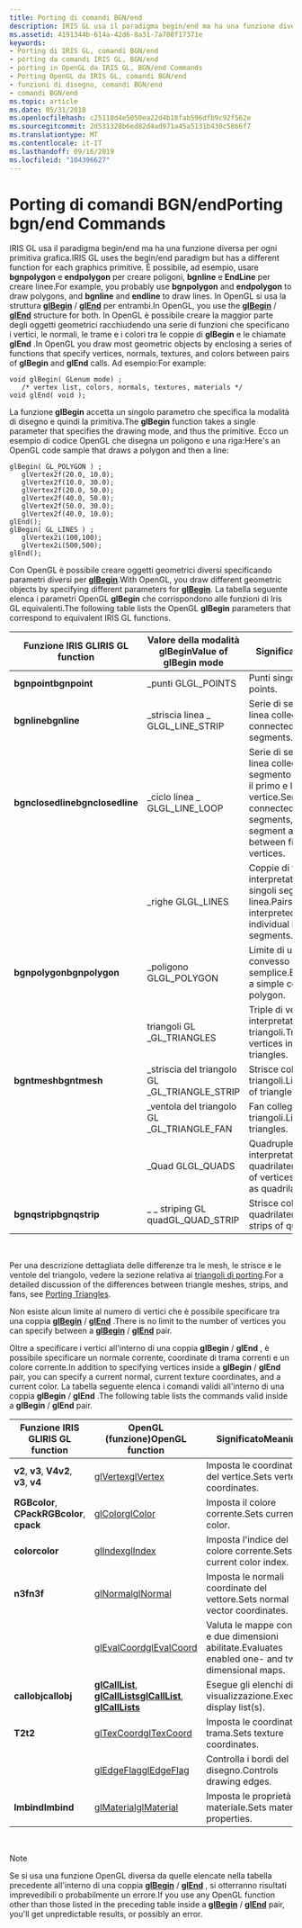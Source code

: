 ```yaml
---
title: Porting di comandi BGN/end
description: IRIS GL usa il paradigma begin/end ma ha una funzione diversa per ogni primitiva grafica.
ms.assetid: 4191344b-614a-42d6-8a31-7a708f17371e
keywords:
- Porting di IRIS GL, comandi BGN/end
- porting da comandi IRIS GL, BGN/end
- porting in OpenGL da IRIS GL, BGN/end Commands
- Porting OpenGL da IRIS GL, comandi BGN/end
- funzioni di disegno, comandi BGN/end
- comandi BGN/end
ms.topic: article
ms.date: 05/31/2018
ms.openlocfilehash: c25118d4e5050ea22d4b18fab596dfb9c92f562e
ms.sourcegitcommit: 2d531328b6ed82d4ad971a45a5131b430c5866f7
ms.translationtype: MT
ms.contentlocale: it-IT
ms.lasthandoff: 09/16/2019
ms.locfileid: "104396627"
---
```

# <a name="porting-bgnend-commands"></a><span data-ttu-id="f37c7-109">Porting di comandi BGN/end</span><span class="sxs-lookup"><span data-stu-id="f37c7-109">Porting bgn/end Commands</span></span>

<span data-ttu-id="f37c7-110">IRIS GL usa il paradigma begin/end ma ha una funzione diversa per ogni primitiva grafica.</span><span class="sxs-lookup"><span data-stu-id="f37c7-110">IRIS GL uses the begin/end paradigm but has a different function for each graphics primitive.</span></span> <span data-ttu-id="f37c7-111">È possibile, ad esempio, usare **bgnpolygon** e **endpolygon** per creare poligoni, **bgnline** e **EndLine** per creare linee.</span><span class="sxs-lookup"><span data-stu-id="f37c7-111">For example, you probably use **bgnpolygon** and **endpolygon** to draw polygons, and **bgnline** and **endline** to draw lines.</span></span> <span data-ttu-id="f37c7-112">In OpenGL si usa la struttura [**glBegin**](glbegin.md)  /  [**glEnd**](glend.md) per entrambi.</span><span class="sxs-lookup"><span data-stu-id="f37c7-112">In OpenGL, you use the [**glBegin**](glbegin.md) / [**glEnd**](glend.md) structure for both.</span></span> <span data-ttu-id="f37c7-113">In OpenGL è possibile creare la maggior parte degli oggetti geometrici racchiudendo una serie di funzioni che specificano i vertici, le normali, le trame e i colori tra le coppie di **glBegin** e le chiamate **glEnd** .</span><span class="sxs-lookup"><span data-stu-id="f37c7-113">In OpenGL you draw most geometric objects by enclosing a series of functions that specify vertices, normals, textures, and colors between pairs of **glBegin** and **glEnd** calls.</span></span> <span data-ttu-id="f37c7-114">Ad esempio:</span><span class="sxs-lookup"><span data-stu-id="f37c7-114">For example:</span></span>

``` syntax
void glBegin( GLenum mode) ; 
   /* vertex list, colors, normals, textures, materials */ 
void glEnd( void );
```

<span data-ttu-id="f37c7-115">La funzione **glBegin** accetta un singolo parametro che specifica la modalità di disegno e quindi la primitiva.</span><span class="sxs-lookup"><span data-stu-id="f37c7-115">The **glBegin** function takes a single parameter that specifies the drawing mode, and thus the primitive.</span></span> <span data-ttu-id="f37c7-116">Ecco un esempio di codice OpenGL che disegna un poligono e una riga:</span><span class="sxs-lookup"><span data-stu-id="f37c7-116">Here's an OpenGL code sample that draws a polygon and then a line:</span></span>

``` syntax
glBegin( GL_POLYGON ) ; 
   glVertex2f(20.0, 10.0); 
   glVertex2f(10.0, 30.0); 
   glVertex2f(20.0, 50.0); 
   glVertex2f(40.0, 50.0); 
   glVertex2f(50.0, 30.0); 
   glVertex2f(40.0, 10.0); 
glEnd(); 
glBegin( GL_LINES ) ; 
   glVertex2i(100,100); 
   glVertex2i(500,500); 
glEnd();
```

<span data-ttu-id="f37c7-117">Con OpenGL è possibile creare oggetti geometrici diversi specificando parametri diversi per [**glBegin**](glbegin.md).</span><span class="sxs-lookup"><span data-stu-id="f37c7-117">With OpenGL, you draw different geometric objects by specifying different parameters for [**glBegin**](glbegin.md).</span></span> <span data-ttu-id="f37c7-118">La tabella seguente elenca i parametri OpenGL **glBegin** che corrispondono alle funzioni di Iris GL equivalenti.</span><span class="sxs-lookup"><span data-stu-id="f37c7-118">The following table lists the OpenGL **glBegin** parameters that correspond to equivalent IRIS GL functions.</span></span>



| <span data-ttu-id="f37c7-119">Funzione IRIS GL</span><span class="sxs-lookup"><span data-stu-id="f37c7-119">IRIS GL function</span></span>  | <span data-ttu-id="f37c7-120">Valore della modalità glBegin</span><span class="sxs-lookup"><span data-stu-id="f37c7-120">Value of glBegin mode</span></span> | <span data-ttu-id="f37c7-121">Significato</span><span class="sxs-lookup"><span data-stu-id="f37c7-121">Meaning</span></span>                                                                                  |
|-------------------|-----------------------|------------------------------------------------------------------------------------------|
| <span data-ttu-id="f37c7-122">**bgnpoint**</span><span class="sxs-lookup"><span data-stu-id="f37c7-122">**bgnpoint**</span></span>      | <span data-ttu-id="f37c7-123">\_punti GL</span><span class="sxs-lookup"><span data-stu-id="f37c7-123">GL\_POINTS</span></span>            | <span data-ttu-id="f37c7-124">Punti singoli.</span><span class="sxs-lookup"><span data-stu-id="f37c7-124">Individual points.</span></span>                                                                       |
| <span data-ttu-id="f37c7-125">**bgnline**</span><span class="sxs-lookup"><span data-stu-id="f37c7-125">**bgnline**</span></span>       | <span data-ttu-id="f37c7-126">\_striscia linea \_ GL</span><span class="sxs-lookup"><span data-stu-id="f37c7-126">GL\_LINE\_STRIP</span></span>       | <span data-ttu-id="f37c7-127">Serie di segmenti di linea collegati.</span><span class="sxs-lookup"><span data-stu-id="f37c7-127">Series of connected line segments.</span></span>                                                       |
| <span data-ttu-id="f37c7-128">**bgnclosedline**</span><span class="sxs-lookup"><span data-stu-id="f37c7-128">**bgnclosedline**</span></span> | <span data-ttu-id="f37c7-129">\_ciclo linea \_ GL</span><span class="sxs-lookup"><span data-stu-id="f37c7-129">GL\_LINE\_LOOP</span></span>        | <span data-ttu-id="f37c7-130">Serie di segmenti di linea collegati, con un segmento aggiunto tra il primo e l'ultimo vertice.</span><span class="sxs-lookup"><span data-stu-id="f37c7-130">Series of connected line segments, with a segment added between first and last vertices.</span></span> |
|                   | <span data-ttu-id="f37c7-131">\_righe GL</span><span class="sxs-lookup"><span data-stu-id="f37c7-131">GL\_LINES</span></span>             | <span data-ttu-id="f37c7-132">Coppie di vertici interpretate come singoli segmenti di linea.</span><span class="sxs-lookup"><span data-stu-id="f37c7-132">Pairs of vertices interpreted as individual line segments.</span></span>                               |
| <span data-ttu-id="f37c7-133">**bgnpolygon**</span><span class="sxs-lookup"><span data-stu-id="f37c7-133">**bgnpolygon**</span></span>    | <span data-ttu-id="f37c7-134">\_poligono GL</span><span class="sxs-lookup"><span data-stu-id="f37c7-134">GL\_POLYGON</span></span>           | <span data-ttu-id="f37c7-135">Limite di un poligono convesso semplice.</span><span class="sxs-lookup"><span data-stu-id="f37c7-135">Boundary of a simple convex polygon.</span></span>                                                     |
|                   | <span data-ttu-id="f37c7-136">triangoli GL \_</span><span class="sxs-lookup"><span data-stu-id="f37c7-136">GL\_TRIANGLES</span></span>         | <span data-ttu-id="f37c7-137">Triple di vertici interpretati come triangoli.</span><span class="sxs-lookup"><span data-stu-id="f37c7-137">Triples of vertices interpreted as triangles.</span></span>                                            |
| <span data-ttu-id="f37c7-138">**bgntmesh**</span><span class="sxs-lookup"><span data-stu-id="f37c7-138">**bgntmesh**</span></span>      | <span data-ttu-id="f37c7-139">\_striscia del triangolo GL \_</span><span class="sxs-lookup"><span data-stu-id="f37c7-139">GL\_TRIANGLE\_STRIP</span></span>   | <span data-ttu-id="f37c7-140">Strisce collegate di triangoli.</span><span class="sxs-lookup"><span data-stu-id="f37c7-140">Linked strips of triangles.</span></span>                                                              |
|                   | <span data-ttu-id="f37c7-141">\_ventola del triangolo GL \_</span><span class="sxs-lookup"><span data-stu-id="f37c7-141">GL\_TRIANGLE\_FAN</span></span>     | <span data-ttu-id="f37c7-142">Fan collegati di triangoli.</span><span class="sxs-lookup"><span data-stu-id="f37c7-142">Linked fans of triangles.</span></span>                                                                |
|                   | <span data-ttu-id="f37c7-143">\_Quad GL</span><span class="sxs-lookup"><span data-stu-id="f37c7-143">GL\_QUADS</span></span>             | <span data-ttu-id="f37c7-144">Quadruple di vertici interpretate come quadrilateri.</span><span class="sxs-lookup"><span data-stu-id="f37c7-144">Quadruples of vertices interpreted as quadrilaterals.</span></span>                                    |
| <span data-ttu-id="f37c7-145">**bgnqstrip**</span><span class="sxs-lookup"><span data-stu-id="f37c7-145">**bgnqstrip**</span></span>     | <span data-ttu-id="f37c7-146">\_ \_ striping GL quad</span><span class="sxs-lookup"><span data-stu-id="f37c7-146">GL\_QUAD\_STRIP</span></span>       | <span data-ttu-id="f37c7-147">Strisce collegate di quadrilateri.</span><span class="sxs-lookup"><span data-stu-id="f37c7-147">Linked strips of quadrilaterals.</span></span>                                                         |



 

<span data-ttu-id="f37c7-148">Per una descrizione dettagliata delle differenze tra le mesh, le strisce e le ventole del triangolo, vedere la sezione relativa ai [triangoli di porting](porting-triangles.md).</span><span class="sxs-lookup"><span data-stu-id="f37c7-148">For a detailed discussion of the differences between triangle meshes, strips, and fans, see [Porting Triangles](porting-triangles.md).</span></span>

<span data-ttu-id="f37c7-149">Non esiste alcun limite al numero di vertici che è possibile specificare tra una coppia [**glBegin**](glbegin.md)  /  [**glEnd**](glend.md) .</span><span class="sxs-lookup"><span data-stu-id="f37c7-149">There is no limit to the number of vertices you can specify between a [**glBegin**](glbegin.md) / [**glEnd**](glend.md) pair.</span></span>

<span data-ttu-id="f37c7-150">Oltre a specificare i vertici all'interno di una coppia **glBegin**  /  **glEnd** , è possibile specificare un normale corrente, coordinate di trama correnti e un colore corrente.</span><span class="sxs-lookup"><span data-stu-id="f37c7-150">In addition to specifying vertices inside a **glBegin** / **glEnd** pair, you can specify a current normal, current texture coordinates, and a current color.</span></span> <span data-ttu-id="f37c7-151">La tabella seguente elenca i comandi validi all'interno di una coppia **glBegin**  /  **glEnd** .</span><span class="sxs-lookup"><span data-stu-id="f37c7-151">The following table lists the commands valid inside a **glBegin** / **glEnd** pair.</span></span>



| <span data-ttu-id="f37c7-152">Funzione IRIS GL</span><span class="sxs-lookup"><span data-stu-id="f37c7-152">IRIS GL function</span></span>        | <span data-ttu-id="f37c7-153">OpenGL (funzione)</span><span class="sxs-lookup"><span data-stu-id="f37c7-153">OpenGL function</span></span>                                                      | <span data-ttu-id="f37c7-154">Significato</span><span class="sxs-lookup"><span data-stu-id="f37c7-154">Meaning</span></span>                                          |
|-------------------------|----------------------------------------------------------------------|--------------------------------------------------|
| <span data-ttu-id="f37c7-155">**v2**, **v3**, **V4**</span><span class="sxs-lookup"><span data-stu-id="f37c7-155">**v2**, **v3**, **v4**</span></span>  | [<span data-ttu-id="f37c7-156">glVertex</span><span class="sxs-lookup"><span data-stu-id="f37c7-156">glVertex</span></span>](glvertex-functions.md)                                   | <span data-ttu-id="f37c7-157">Imposta le coordinate del vertice.</span><span class="sxs-lookup"><span data-stu-id="f37c7-157">Sets vertex coordinates.</span></span>                         |
| <span data-ttu-id="f37c7-158">**RGBcolor**, **CPack**</span><span class="sxs-lookup"><span data-stu-id="f37c7-158">**RGBcolor**, **cpack**</span></span> | [<span data-ttu-id="f37c7-159">glColor</span><span class="sxs-lookup"><span data-stu-id="f37c7-159">glColor</span></span>](glcolor-functions.md)                                     | <span data-ttu-id="f37c7-160">Imposta il colore corrente.</span><span class="sxs-lookup"><span data-stu-id="f37c7-160">Sets current color.</span></span>                              |
| <span data-ttu-id="f37c7-161">**color**</span><span class="sxs-lookup"><span data-stu-id="f37c7-161">**color**</span></span>               | [<span data-ttu-id="f37c7-162">glIndex</span><span class="sxs-lookup"><span data-stu-id="f37c7-162">glIndex</span></span>](glindex-functions.md)                                     | <span data-ttu-id="f37c7-163">Imposta l'indice del colore corrente.</span><span class="sxs-lookup"><span data-stu-id="f37c7-163">Sets current color index.</span></span>                        |
| <span data-ttu-id="f37c7-164">**n3f**</span><span class="sxs-lookup"><span data-stu-id="f37c7-164">**n3f**</span></span>                 | [<span data-ttu-id="f37c7-165">glNormal</span><span class="sxs-lookup"><span data-stu-id="f37c7-165">glNormal</span></span>](glnormal-functions.md)                                   | <span data-ttu-id="f37c7-166">Imposta le normali coordinate del vettore.</span><span class="sxs-lookup"><span data-stu-id="f37c7-166">Sets normal vector coordinates.</span></span>                  |
|                         | [<span data-ttu-id="f37c7-167">glEvalCoord</span><span class="sxs-lookup"><span data-stu-id="f37c7-167">glEvalCoord</span></span>](glevalcoord-functions.md)                             | <span data-ttu-id="f37c7-168">Valuta le mappe con una e due dimensioni abilitate.</span><span class="sxs-lookup"><span data-stu-id="f37c7-168">Evaluates enabled one- and two-dimensional maps.</span></span> |
| <span data-ttu-id="f37c7-169">**callobj**</span><span class="sxs-lookup"><span data-stu-id="f37c7-169">**callobj**</span></span>             | <span data-ttu-id="f37c7-170">[**glCallList**](glcalllist.md), [ **glCallLists**](glcalllists.md)</span><span class="sxs-lookup"><span data-stu-id="f37c7-170">[**glCallList**](glcalllist.md), [**glCallLists**](glcalllists.md)</span></span> | <span data-ttu-id="f37c7-171">Esegue gli elenchi di visualizzazione.</span><span class="sxs-lookup"><span data-stu-id="f37c7-171">Executes display list(s).</span></span>                        |
| <span data-ttu-id="f37c7-172">**T2**</span><span class="sxs-lookup"><span data-stu-id="f37c7-172">**t2**</span></span>                  | [<span data-ttu-id="f37c7-173">glTexCoord</span><span class="sxs-lookup"><span data-stu-id="f37c7-173">glTexCoord</span></span>](gltexcoord-functions.md)                               | <span data-ttu-id="f37c7-174">Imposta le coordinate di trama.</span><span class="sxs-lookup"><span data-stu-id="f37c7-174">Sets texture coordinates.</span></span>                        |
|                         | [<span data-ttu-id="f37c7-175">glEdgeFlag</span><span class="sxs-lookup"><span data-stu-id="f37c7-175">glEdgeFlag</span></span>](gledgeflag-functions.md)                               | <span data-ttu-id="f37c7-176">Controlla i bordi del disegno.</span><span class="sxs-lookup"><span data-stu-id="f37c7-176">Controls drawing edges.</span></span>                          |
| <span data-ttu-id="f37c7-177">**lmbind**</span><span class="sxs-lookup"><span data-stu-id="f37c7-177">**lmbind**</span></span>              | [<span data-ttu-id="f37c7-178">glMaterial</span><span class="sxs-lookup"><span data-stu-id="f37c7-178">glMaterial</span></span>](glmaterial-functions.md)                               | <span data-ttu-id="f37c7-179">Imposta le proprietà del materiale.</span><span class="sxs-lookup"><span data-stu-id="f37c7-179">Sets material properties.</span></span>                        |



 

> [!Note]
>
> <span data-ttu-id="f37c7-180">Se si usa una funzione OpenGL diversa da quelle elencate nella tabella precedente all'interno di una coppia [**glBegin**](glbegin.md)  /  [**glEnd**](glend.md) , si otterranno risultati imprevedibili o probabilmente un errore.</span><span class="sxs-lookup"><span data-stu-id="f37c7-180">If you use any OpenGL function other than those listed in the preceding table inside a [**glBegin**](glbegin.md) / [**glEnd**](glend.md) pair, you'll get unpredictable results, or possibly an error.</span></span>

 

 

 




